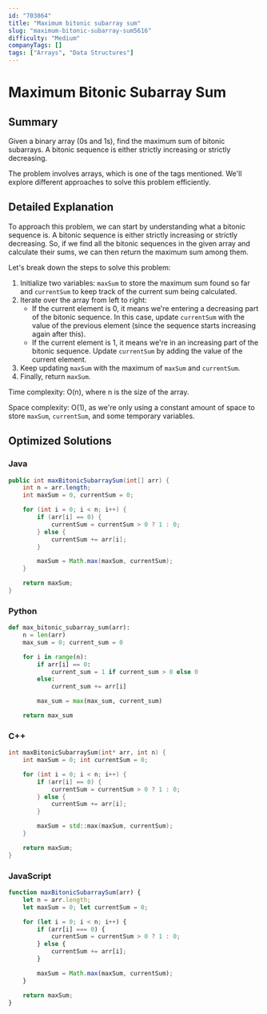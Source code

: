 ```yaml
---
id: "703864"
title: "Maximum bitonic subarray sum"
slug: "maximum-bitonic-subarray-sum5616"
difficulty: "Medium"
companyTags: []
tags: ["Arrays", "Data Structures"]
---
```


**Maximum Bitonic Subarray Sum**
===============

## Summary

Given a binary array (0s and 1s), find the maximum sum of bitonic subarrays. A bitonic sequence is either strictly increasing or strictly decreasing.

The problem involves arrays, which is one of the tags mentioned. We'll explore different approaches to solve this problem efficiently.

## Detailed Explanation

To approach this problem, we can start by understanding what a bitonic sequence is. A bitonic sequence is either strictly increasing or strictly decreasing. So, if we find all the bitonic sequences in the given array and calculate their sums, we can then return the maximum sum among them.

Let's break down the steps to solve this problem:

1.  Initialize two variables: `maxSum` to store the maximum sum found so far and `currentSum` to keep track of the current sum being calculated.
2.  Iterate over the array from left to right:
    *   If the current element is 0, it means we're entering a decreasing part of the bitonic sequence. In this case, update `currentSum` with the value of the previous element (since the sequence starts increasing again after this).
    *   If the current element is 1, it means we're in an increasing part of the bitonic sequence. Update `currentSum` by adding the value of the current element.
3.  Keep updating `maxSum` with the maximum of `maxSum` and `currentSum`.
4.  Finally, return `maxSum`.

Time complexity: O(n), where n is the size of the array.

Space complexity: O(1), as we're only using a constant amount of space to store `maxSum`, `currentSum`, and some temporary variables.

## Optimized Solutions

### Java
```java
public int maxBitonicSubarraySum(int[] arr) {
    int n = arr.length;
    int maxSum = 0, currentSum = 0;

    for (int i = 0; i < n; i++) {
        if (arr[i] == 0) {
            currentSum = currentSum > 0 ? 1 : 0;
        } else {
            currentSum += arr[i];
        }

        maxSum = Math.max(maxSum, currentSum);
    }

    return maxSum;
}
```

### Python
```python
def max_bitonic_subarray_sum(arr):
    n = len(arr)
    max_sum = 0; current_sum = 0

    for i in range(n):
        if arr[i] == 0:
            current_sum = 1 if current_sum > 0 else 0
        else:
            current_sum += arr[i]

        max_sum = max(max_sum, current_sum)

    return max_sum
```

### C++
```cpp
int maxBitonicSubarraySum(int* arr, int n) {
    int maxSum = 0; int currentSum = 0;

    for (int i = 0; i < n; i++) {
        if (arr[i] == 0) {
            currentSum = currentSum > 0 ? 1 : 0;
        } else {
            currentSum += arr[i];
        }

        maxSum = std::max(maxSum, currentSum);
    }

    return maxSum;
}
```

### JavaScript
```javascript
function maxBitonicSubarraySum(arr) {
    let n = arr.length;
    let maxSum = 0; let currentSum = 0;

    for (let i = 0; i < n; i++) {
        if (arr[i] === 0) {
            currentSum = currentSum > 0 ? 1 : 0;
        } else {
            currentSum += arr[i];
        }

        maxSum = Math.max(maxSum, currentSum);
    }

    return maxSum;
}
```